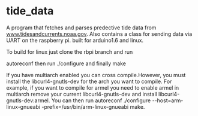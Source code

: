 # tide_data
A program that fetches and parses predective tide data from www.tidesandcurrents.noaa.gov.
Also contains a class for sending data via UART on the raspberry pi.
built for arduino1.6 and linux. 

To build for linux just clone the rbpi branch and run 

autoreconf
then run 
./configure
and finally 
make

If you have multiarch enabled you can cross compile.However, you must install the libcurl4-gnutls-dev for the arch you want to compile. For example, if you want to compile for armel you need to enable armel in multiarch remove your current libcurl4-gnutls-dev and install libcurl4-gnutls-dev:armel. You can then run 
autoreconf
./configure --host=arm-linux-gnueabi -prefix=/usr/bin/arm-linux-gnueabi 
make.
